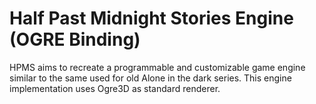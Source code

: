  # Half Past Midnight Stories Engine (OGRE Binding)
 HPMS aims to recreate a programmable and customizable game engine similar to the same used for
 old Alone in the dark series.
 This engine implementation uses Ogre3D as standard renderer.
